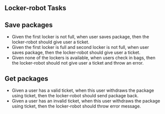 ## Locker-robot Tasks
## Save packages

* Given the first locker is not full, when user saves package, then the locker-robot should give user a ticket.
* Given the first locker is full and second locker is not full, when user saves package, then the locker-robot should give user a ticket.
* Given none of the lockers is available, when users check in bags, then the locker-robot should not give user a ticket and throw an error.

## Get packages

* Given a user has a valid ticket, when this user withdraws the package using ticket, then the locker-robot should send package back.
* Given a user has an invalid ticket, when this user withdraws the package using ticket, then the locker-robot should throw error message.
